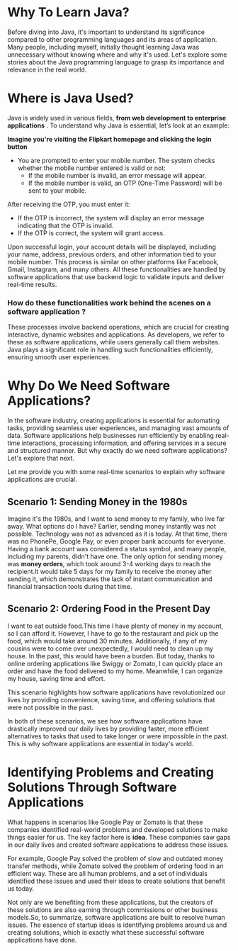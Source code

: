 # Why To Learn Java?

Before diving into Java, it's important to understand its significance compared to other programming languages and its areas of application. Many people, including myself, initially thought learning Java was unnecessary without knowing where and why it's used. Let's explore some stories about the Java programming language to grasp its importance and relevance in the real world.

# Where is Java Used?

Java is widely used in various fields, **from web development to enterprise applications** . To understand why Java is essential, let’s look at an example:

**Imagine you're visiting the Flipkart homepage and clicking the login button**

- You are prompted to enter your mobile number. The system checks whether the mobile number entered is valid or not:
  - If the mobile number is invalid, an error message will appear.
  - If the mobile number is valid, an OTP (One-Time Password) will be sent to your mobile.

After receiving the OTP, you must enter it:
- If the OTP is incorrect, the system will display an error message indicating that the OTP is invalid.
- If the OTP is correct, the system will grant access.

Upon successful login, your account details will be displayed, including your name, address, previous orders, and other information tied to your mobile number. This process is similar on other platforms like Facebook, Gmail, Instagram, and many others. All these functionalities are handled by software applications that use backend logic to validate inputs and deliver real-time results.

### How do these functionalities work behind the scenes on a software application ?

These processes involve backend operations, which are crucial for creating interactive, dynamic websites and applications. As developers, we refer to these as software applications, while users generally call them websites. Java plays a significant role in handling such functionalities efficiently, ensuring smooth user experiences.

# Why Do We Need Software Applications?

In the software industry, creating applications is essential for automating tasks, providing seamless user experiences, and managing vast amounts of data. Software applications help businesses run efficiently by enabling real-time interactions, processing information, and offering services in a secure and structured manner. But why exactly do we need software applications? Let's explore that next.

Let me provide you with some real-time scenarios to explain why software applications are crucial.

## Scenario 1: Sending Money in the 1980s

Imagine it's the 1980s, and I want to send money to my family, who live far away. What options do I have? Earlier, sending money instantly was not possible. Technology was not as advanced as it is today. At that time, there was no PhonePe, Google Pay, or even proper bank accounts for everyone. Having a bank account was considered a status symbol, and many people, including my parents, didn't have one.
The only option for sending money was **money orders**, which took around 3-4 working days to reach the recipient.It would take 5 days for my family to receive the money after sending it, which demonstrates the lack of instant communication and financial transaction tools during that time.

## Scenario 2: Ordering Food in the Present Day

I want to eat outside food.This time I have plenty of money in my account, so I can afford it. However, I have to go to the restaurant and pick up the food, which would take around 30 minutes. Additionally, if any of my cousins were to come over unexpectedly, I would need to clean up my house. In the past, this would have been a burden. But today, thanks to online ordering applications like Swiggy or Zomato, I can quickly place an order and have the food delivered to my home. Meanwhile, I can organize my house, saving time and effort.

This scenario highlights how software applications have revolutionized our lives by providing convenience, saving time, and offering solutions that were not possible in the past.

In both of these scenarios, we see how software applications have drastically improved our daily lives by providing faster, more efficient alternatives to tasks that used to take longer or were impossible in the past. This is why software applications are essential in today's world.

# Identifying Problems and Creating Solutions Through Software Applications

What happens in scenarios like Google Pay or Zomato is that these companies identified real-world problems and developed solutions to make things easier for us. The key factor here is **idea**. These companies saw gaps in our daily lives and created software applications to address those issues.

For example, Google Pay solved the problem of slow and outdated money transfer methods, while Zomato solved the problem of ordering food in an efficient way.  These are all human problems, and a set of individuals identified these issues and used their ideas to create solutions that benefit us today.

Not only are we benefiting from these applications, but the creators of these solutions are also earning through commissions or other business models.So, to summarize, software applications are built to resolve human issues. The essence of startup ideas is identifying problems around us and creating solutions, which is exactly what these successful software applications have done.

